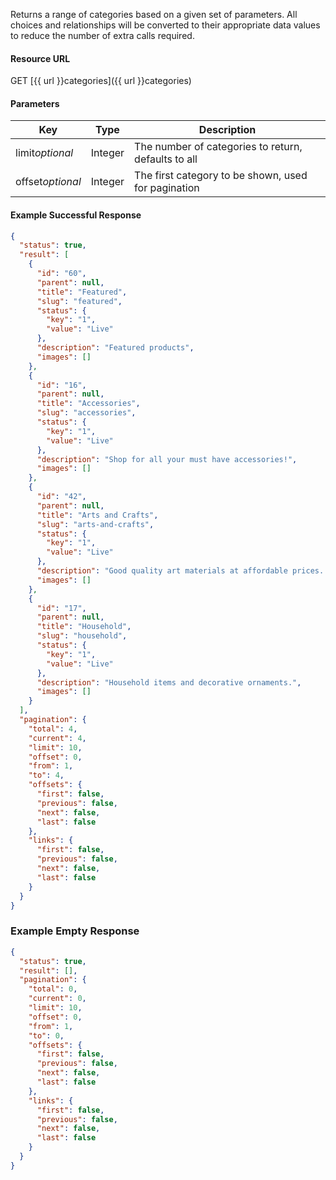 <!--
@title Get multiple categories by criteria
@author Moltin Ltd
@description Gets an array of categories
@order 2.5

@sidebar 1
@family Category
@rate No
@auth Yes
@format JSON
@http GET
@version beta
-->
Returns a range of categories based on a given set of parameters. All choices and relationships will be converted to their appropriate data values to reduce the number of extra calls required.


#### Resource URL
GET [{{ url }}categories]({{ url }}categories)


#### Parameters
Key | Type | Description
--- | ---- | -----------
limit*optional* | Integer | The number of categories to return, defaults to all
offset*optional* | Integer | The first category to be shown, used for pagination

<!--code-->
#### Example Successful Response
``` json
{
  "status": true,
  "result": [
    {
      "id": "60",
      "parent": null,
      "title": "Featured",
      "slug": "featured",
      "status": {
        "key": "1",
        "value": "Live"
      },
      "description": "Featured products",
      "images": []
    },
    {
      "id": "16",
      "parent": null,
      "title": "Accessories",
      "slug": "accessories",
      "status": {
        "key": "1",
        "value": "Live"
      },
      "description": "Shop for all your must have accessories!",
      "images": []
    },
    {
      "id": "42",
      "parent": null,
      "title": "Arts and Crafts",
      "slug": "arts-and-crafts",
      "status": {
        "key": "1",
        "value": "Live"
      },
      "description": "Good quality art materials at affordable prices. We're here to help you create without limits!",
      "images": []
    },
    {
      "id": "17",
      "parent": null,
      "title": "Household",
      "slug": "household",
      "status": {
        "key": "1",
        "value": "Live"
      },
      "description": "Household items and decorative ornaments.",
      "images": []
    }
  ],
  "pagination": {
    "total": 4,
    "current": 4,
    "limit": 10,
    "offset": 0,
    "from": 1,
    "to": 4,
    "offsets": {
      "first": false,
      "previous": false,
      "next": false,
      "last": false
    },
    "links": {
      "first": false,
      "previous": false,
      "next": false,
      "last": false
    }
  }
}
```


### Example Empty Response
``` json
{
  "status": true,
  "result": [],
  "pagination": {
    "total": 0,
    "current": 0,
    "limit": 10,
    "offset": 0,
    "from": 1,
    "to": 0,
    "offsets": {
      "first": false,
      "previous": false,
      "next": false,
      "last": false
    },
    "links": {
      "first": false,
      "previous": false,
      "next": false,
      "last": false
    }
  }
}
```
<!--/code-->